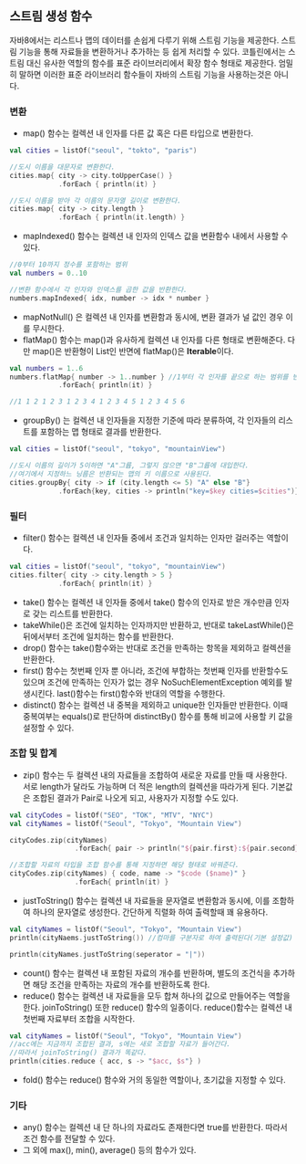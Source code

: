 ## 스트림 생성 함수

자바8에서는 리스트나 맵의 데이터를 손쉽게 다루기 위해 스트림 기능을 제공한다. 스트림 기능을 통해 자료들을 변환하거나 추가하는 등 쉽게 처리할 수 있다. 코틀린에서는 스트림 대신 유사한 역할의 함수를 표준 라이브러리에서 확장 함수 형태로 제공한다. 엄밀히 말하면 이러한 표준 라이브러리 함수들이 자바의 스트림 기능을 사용하는것은 아니다.

### 변환

- map() 함수는 컬렉션 내 인자를 다른 값 혹은 다른 타입으로 변환한다.

```kotlin
val cities = listOf("seoul", "tokto", "paris")

//도시 이름을 대문자로 변환한다.
cities.map{ city -> city.toUpperCase() }
			.forEach { println(it) }

//도시 이름을 받아 각 이름의 문자열 길이로 변환한다.
cities.map{ city -> city.length }
			.forEach { println(it.length) }
```

- mapIndexed() 함수는 컬렉션 내 인자의 인덱스 값을 변환함수 내에서 사용할 수 있다.

```kotlin
//0부터 10까지 정수를 포함하는 범위
val numbers = 0..10

//변환 함수에서 각 인자와 인덱스를 곱한 값을 반환한다.
numbers.mapIndexed{ idx, number -> idx * number }
```

- mapNotNull() 은 컬렉션 내 인자를 변환함과 동시에, 변환 결과가 널 값인 경우 이를 무시한다. 
- flatMap() 함수는 map()과 유사하게 컬렉션 내 인자를 다른 형태로 변환해준다. 다만 map()은 반환형이 List<R>인 반면에 flatMap()은 **Iterable**이다.

```kotlin
val numbers = 1..6
numbers.flatMap{ number -> 1..number } //1부터 각 인자를 끝으로 하는 범위를 반환한다.
			.forEach{ println(it) }

//1 1 2 1 2 3 1 2 3 4 1 2 3 4 5 1 2 3 4 5 6
```

- groupBy() 는 컬렉션 내 인자들을 지정한 기준에 따라 분류하여, 각 인자들의 리스트를 포함하는 맵 형태로 결과를 반환한다.

```kotlin
val cities = listOf("seoul", "tokyo", "mountainView")

//도시 이름의 길이가 5이하면 "A"그륩, 그렇지 않으면 "B"그륩에 대입한다.
//여기에서 지정하느 닝름은 반환되는 맵의 키 이름으로 사용된다.
cities.groupBy{ city -> if (city.length <= 5) "A" else "B"}
			.forEach{key, cities -> println("key=$key cities=$cities")}
```



### 필터

- filter() 함수는 컬렉션 내 인자들 중에서 조건과 일치하는 인자만 걸러주는 역할이다. 

```kotlin
val cities = listOf("seoul", "tokyo", "mountainView")
cities.filter{ city -> city.length > 5 }
			.forEach{ println(it) }
```

- take() 함수는 컬렉션 내 인자들 중에서 take() 함수의 인자로 받은 개수만큼 인자로 갖는 리스트를 반환한다.
- takeWhile()은 조건에 일치하는 인자까지만 반환하고, 반대로 takeLastWhile()은 뒤에서부터 조건에 일치하는 함수를 반환한다.
- drop() 함수는 take()함수와는 반대로 조건을 만족하는 항목을 제외하고 컬렉션을 반환한다.
- first() 함수는 첫번째 인자 뿐 아니라, 조건에 부합하는 첫번째 인자를 반환할수도 있으며 조건에 만족하는 인자가 없는 경우 NoSuchElementException 예외를 발생시킨다. last()함수는 first()함수와 반대의 역할을 수행한다.
- distinct() 함수는 컬렉션 내 중복을 제외하고 unique한 인자들만 반환한다. 이때 중복여부는 equals()로 판단하며 distinctBy() 함수를 통해 비교에 사용할 키 값을 설정할 수 있다.



### 조합 및 합계

- zip() 함수는 두 컬렉션 내의 자료들을 조합하여 새로운 자료를 만들 때 사용한다. 서로 length가 달라도 가능하며 더 적은 length의 컬렉션을 따라가게 된다. 기본값은 조합된 결과가 Pair로 나오게 되고, 사용자가 지정할 수도 있다.

```kotlin
val cityCodes = listOf("SEO", "TOK", "MTV", "NYC")
val cityNames = listOf("Seoul", "Tokyo", "Mountain View")

cityCodes.zip(cityNames)
				.forEach{ pair -> println("${pair.first}:${pair.second}") }

//조합할 자료의 타입을 조합 함수를 통해 지정하면 해당 형태로 바꿔준다.
cityCodes.zip(cityNames) { code, name -> "$code ($name)" }
				.forEach{ println(it) }
```

- justToString() 함수는 컬렉션 내 자료들을 문자열로 변환함과 동시에, 이를 조함하여 하나의 문자열로 생성한다. 간단하게 직렬화 하여 출력할때 꽤 유용하다. 

```kotlin
val cityNames = listOf("Seoul", "Tokyo", "Mountain View")
println(cityNaems.justToString()) //컴마를 구분자로 하여 출력된다(기본 설정값)

println(cityNames.justToString(seperator = "|"))
```

- count() 함수는 컬렉션 내 포함된 자료의 개수를 반환하며, 별도의 조건식을 추가하면 해당 조건을 만족하는 자료의 개수를 반환하도록 한다.
- reduce() 함수는 컬렉션 내 자료들을 모두 합쳐 하나의 값으로 만들어주는 역할을 한다. joinToString() 또한 reduce() 함수의 일종이다. reduce()함수는 컬렉션 내 첫번째 자료부터 조합을 시작한다.

```kotlin
val cityNames = listOf("Seoul", "Tokyo", "Mountain View")
//acc에는 지금까지 조합된 결과, s에는 새로 조합할 자료가 들어간다.
//따라서 joinToString() 결과가 똑같다.
println(cities.reduce { acc, s -> "$acc, $s"} )
```

- fold() 함수는 reduce() 함수와 거의 동일한 역할이나, 초기값을 지정할 수 있다. 



### 기타

- any() 함수는 컬렉션 내 단 하나의 자료라도 존재한다면 true를 반환한다. 따라서 조건 함수를 전달할 수 있다. 
- 그 외에 max(), min(), average() 등의 함수가 있다.

